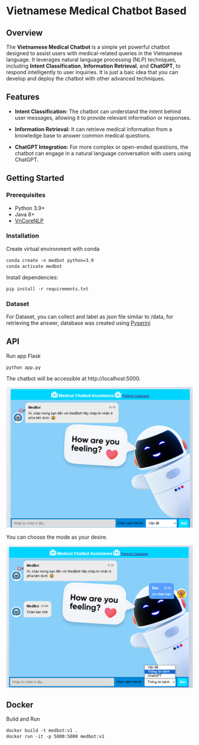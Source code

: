 # Vietnamese Medical Chatbot Based
## Overview

The **Vietnamese Medical Chatbot** is a simple yet powerful chatbot designed to assist users with medical-related queries in the Vietnamese language. It leverages natural language processing (NLP) techniques, including **Intent Classification**, **Information Retrieval**, and **ChatGPT**, to respond intelligently to user inquiries. It is just a baic idea that you can develop and deploy the chatbot with other advanced techniques.

## Features

- **Intent Classification:** The chatbot can understand the intent behind user messages, allowing it to provide relevant information or responses.

- **Information Retrieval:** It can retrieve medical information from a knowledge base to answer common medical questions.

- **ChatGPT Integration:** For more complex or open-ended questions, the chatbot can engage in a natural language conversation with users using ChatGPT.

## Getting Started

### Prerequisites

- Python 3.9+
- Java 8+
- [VnCoreNLP](https://github.com/vncorenlp/VnCoreNLP)

### Installation

Create virtual environment with conda
```
conda create -n medbot python=3.9
conda activate medbot
```
Install dependencies:
```
pip install -r requirements.txt
```

### Dataset
For Dataset, you can collect and label as json file similar to /data, for retrieving the answer, database was created using [Pyserini](https://github.com/castorini/pyserini/tree/master)

## API
Run app Flask
```
python app.py
```
The chatbot will be accessible at http://localhost:5000.

<img src='static/picture1.PNG'>

You can choose the mode as your desire.

<img src='static/picture2.png'>

## Docker

Build and Run

```
docker build -t medbot:v1 .
docker run -it -p 5000:5000 medbot:v1
```
